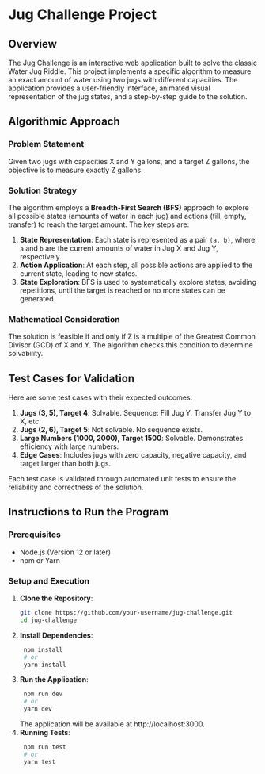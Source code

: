 # Jug Challenge Project

## Overview

The Jug Challenge is an interactive web application built to solve the classic Water Jug Riddle. This project implements a specific algorithm to measure an exact amount of water using two jugs with different capacities. The application provides a user-friendly interface, animated visual representation of the jug states, and a step-by-step guide to the solution.

## Algorithmic Approach

### Problem Statement

Given two jugs with capacities X and Y gallons, and a target Z gallons, the objective is to measure exactly Z gallons.

### Solution Strategy

The algorithm employs a **Breadth-First Search (BFS)** approach to explore all possible states (amounts of water in each jug) and actions (fill, empty, transfer) to reach the target amount. The key steps are:

1. **State Representation**: Each state is represented as a pair `(a, b)`, where `a` and `b` are the current amounts of water in Jug X and Jug Y, respectively.
2. **Action Application**: At each step, all possible actions are applied to the current state, leading to new states.
3. **State Exploration**: BFS is used to systematically explore states, avoiding repetitions, until the target is reached or no more states can be generated.

### Mathematical Consideration

The solution is feasible if and only if Z is a multiple of the Greatest Common Divisor (GCD) of X and Y. The algorithm checks this condition to determine solvability.

## Test Cases for Validation

Here are some test cases with their expected outcomes:

1. **Jugs (3, 5), Target 4**: Solvable. Sequence: Fill Jug Y, Transfer Jug Y to X, etc.
2. **Jugs (2, 6), Target 5**: Not solvable. No sequence exists.
3. **Large Numbers (1000, 2000), Target 1500**: Solvable. Demonstrates efficiency with large numbers.
4. **Edge Cases**: Includes jugs with zero capacity, negative capacity, and target larger than both jugs.

Each test case is validated through automated unit tests to ensure the reliability and correctness of the solution.

## Instructions to Run the Program

### Prerequisites

- Node.js (Version 12 or later)
- npm or Yarn

### Setup and Execution

1. **Clone the Repository**:
   ```bash
   git clone https://github.com/your-username/jug-challenge.git
   cd jug-challenge
   ```
2. **Install Dependencies**:
   ```bash
    npm install
    # or
    yarn install
   ```
3. **Run the Application**:
   ```bash
    npm run dev
    # or
    yarn dev
   ```
   The application will be available at http://localhost:3000.
4. **Running Tests**:
   ```bash
    npm run test
    # or
    yarn test
   ```
